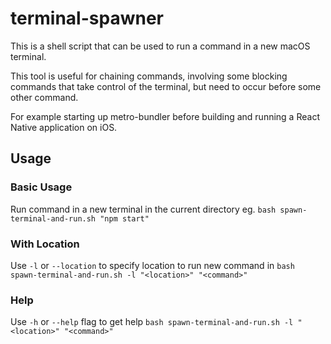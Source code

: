 # terminal-spawner
This is a shell script that can be used to run a command in a new macOS terminal.

This tool is useful for chaining commands, involving some blocking commands that take control of the terminal, but need to occur before some other command. 

For example starting up metro-bundler before building and running a React Native application on iOS.

## Usage
### Basic Usage
Run command in a new terminal in the current directory
eg. `bash spawn-terminal-and-run.sh "npm start"`

### With Location
Use `-l` or `--location` to specify location to run new command in
`bash spawn-terminal-and-run.sh -l "<location>" "<command>"`

### Help
Use `-h` or `--help` flag to get help
`bash spawn-terminal-and-run.sh -l "<location>" "<command>"`
